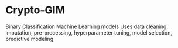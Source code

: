 # Crypto-GIM
Binary Classification Machine Learning models
Uses data cleaning, imputation, pre-processing, hyperparameter tuning, model selection, predictive modeling
